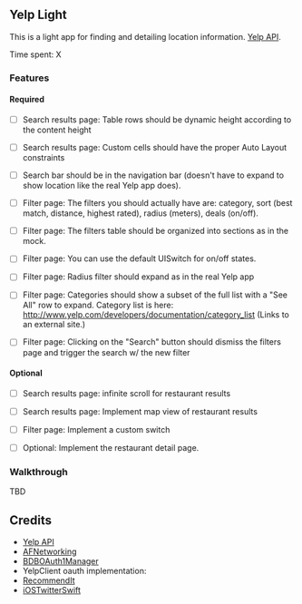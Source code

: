 ## Yelp Light

This is a light app for finding and detailing location information. [Yelp API](http://www.yelp.com/developers).

Time spent: X

### Features

#### Required

- [ ] Search results page: Table rows should be dynamic height according to the content height
- [ ] Search results page: Custom cells should have the proper Auto Layout constraints
- [ ] Search bar should be in the navigation bar (doesn't have to expand to show location like the real Yelp app does).

- [ ] Filter page: The filters you should actually have are: category, sort (best match, distance, highest rated), radius (meters), deals (on/off).
- [ ] Filter page: The filters table should be organized into sections as in the mock.
- [ ] Filter page: You can use the default UISwitch for on/off states.
- [ ] Filter page: Radius filter should expand as in the real Yelp app
- [ ] Filter page: Categories should show a subset of the full list with a "See All" row to expand. Category list is here: http://www.yelp.com/developers/documentation/category_list (Links to an external site.)
- [ ] Filter page: Clicking on the "Search" button should dismiss the filters page and trigger the search w/ the new filter

#### Optional
- [ ] Search results page: infinite scroll for restaurant results
- [ ] Search results page: Implement map view of restaurant results
- [ ] Filter page: Implement a custom switch
- [ ] Optional: Implement the restaurant detail page.


### Walkthrough
TBD

Credits
---------
* [Yelp API](http://www.yelp.com/developers)
* [AFNetworking](https://github.com/AFNetworking/AFNetworking)
* [BDBOAuth1Manager](https://github.com/bdbergeron/BDBOAuth1Manager)
* YelpClient oauth implementation:
* [RecommendIt](https://github.com/derrickshowers/RecommendIt)
* [iOSTwitterSwift](https://github.com/alexnj/iOSTwitterSwift)